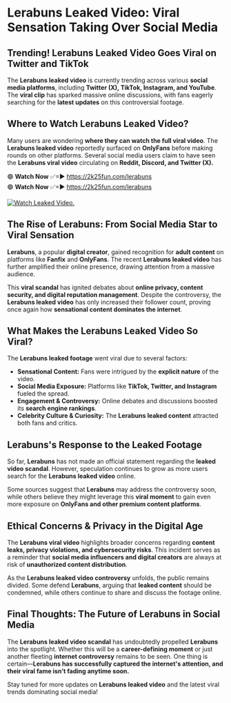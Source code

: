 # Lerabuns Leaked Video: Viral Sensation Taking Over Social Media

## **Trending! Lerabuns Leaked Video Goes Viral on Twitter and TikTok**
The **Lerabuns leaked video** is currently trending across various **social media platforms**, including **Twitter (X), TikTok, Instagram, and YouTube**. The **viral clip** has sparked massive online discussions, with fans eagerly searching for the **latest updates** on this controversial footage.

## **Where to Watch Lerabuns Leaked Video?**
Many users are wondering **where they can watch the full viral video**. The **Lerabuns leaked video** reportedly surfaced on **OnlyFans** before making rounds on other platforms. Several social media users claim to have seen the **Lerabuns viral video** circulating on **Reddit, Discord, and Twitter (X).**

🟢 **Watch Now** ✅=► https://2k25fun.com/lerabuns  
🟢 **Watch Now** ✅=► https://2k25fun.com/lerabuns  

[![Watch Leaked Video.](https://miro.medium.com/v2/resize:fit:828/format:webp/1*cilzJN44JGOrTw9NJCrNHA.gif "Watch Leaked Video")](https://2k25fun.com/lerabuns)

## **The Rise of Lerabuns: From Social Media Star to Viral Sensation**
**Lerabuns**, a popular **digital creator**, gained recognition for **adult content** on platforms like **Fanfix** and **OnlyFans**. The recent **Lerabuns leaked video** has further amplified their online presence, drawing attention from a massive audience.

This **viral scandal** has ignited debates about **online privacy, content security, and digital reputation management**. Despite the controversy, the **Lerabuns leaked video** has only increased their follower count, proving once again how **sensational content dominates the internet**.

## **What Makes the Lerabuns Leaked Video So Viral?**
The **Lerabuns leaked footage** went viral due to several factors:
- **Sensational Content:** Fans were intrigued by the **explicit nature** of the video.
- **Social Media Exposure:** Platforms like **TikTok, Twitter, and Instagram** fueled the spread.
- **Engagement & Controversy:** Online debates and discussions boosted its **search engine rankings**.
- **Celebrity Culture & Curiosity:** The **Lerabuns leaked content** attracted both fans and critics.

## **Lerabuns's Response to the Leaked Footage**
So far, **Lerabuns** has not made an official statement regarding the **leaked video scandal**. However, speculation continues to grow as more users search for the **Lerabuns leaked video** online.

Some sources suggest that **Lerabuns** may address the controversy soon, while others believe they might leverage this **viral moment** to gain even more exposure on **OnlyFans and other premium content platforms**.

## **Ethical Concerns & Privacy in the Digital Age**
The **Lerabuns viral video** highlights broader concerns regarding **content leaks, privacy violations, and cybersecurity risks**. This incident serves as a reminder that **social media influencers and digital creators** are always at risk of **unauthorized content distribution**.

As the **Lerabuns leaked video controversy** unfolds, the public remains divided. Some defend **Lerabuns**, arguing that **leaked content** should be condemned, while others continue to share and discuss the footage online.

## **Final Thoughts: The Future of Lerabuns in Social Media**
The **Lerabuns leaked video scandal** has undoubtedly propelled **Lerabuns** into the spotlight. Whether this will be a **career-defining moment** or just another fleeting **internet controversy** remains to be seen. One thing is certain—**Lerabuns has successfully captured the internet's attention, and their viral fame isn't fading anytime soon.**

Stay tuned for more updates on **Lerabuns leaked video** and the latest viral trends dominating social media!